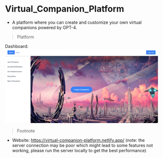 # Virtual_Companion_Platform

- A platform where you can create and customize your own virtual companions powered by GPT-4.

> Platform

Dashboard:
![Virtual Companion Platform Dashboard](./vcp_dashboard.PNG)

> Footnote

- Website: https://virtual-companion-platform.netlify.app/ (note: the server connection may be poor which might lead to some features not working, please run the server locally to get the best performance)
